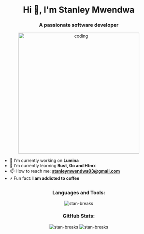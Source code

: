 <h1 align="center">Hi 👋, I'm Stanley Mwendwa</h1>

<h3 align="center">A passionate software developer</h3>

<p align="center">
 <img alt="coding" width="400" src="https://imgs.search.brave.com/uGBeRwzhbiOphYDvGkQnCQYYApKyDw1OrDHAZ44cF9Y/rs:fit:860:0:0/g:ce/aHR0cHM6Ly9naWZk/Yi5jb20vaW1hZ2Vz/L2hpZ2gvYW5pbWF0/ZWQtbWFuLWNvbXB1/dGVyLWNvZGluZy1u/YWU2bWVjMzc4bHNn/MWkzLmdpZg.gif">
</p>

- 🔭 I'm currently working on **Lumina**
- 🌱 I'm currently learning **Rust, Go and Htmx**
- 📫 How to reach me: **stanleymwendwa03@gmail.com**
- ⚡ Fun fact: **I am addicted to coffee**

<h3 align="center">Languages and Tools:</h3>
<p align="center">
 <img align="center" src="https://github-readme-stats.vercel.app/api/top-langs?username=stan-breaks&show_icons=true&locale=en&layout=compact" alt="stan-breaks" />
</p>

<h3 align="center">GitHub Stats:</h3>
<p align="center">
 <img align="center" src="https://github-readme-stats.vercel.app/api?username=stan-breaks&show_icons=true&locale=en" alt="stan-breaks" />
 <img align="center" src="https://github-readme-streak-stats.herokuapp.com/?user=stan-breaks&" alt="stan-breaks" />
</p>
